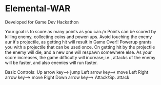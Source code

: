 # Elemental-WAR
Developed for Game Dev Hackathon

Your goal is to score as many points as you can./n
Points can be scored by killing enemy, collecting coins and power-ups.
Avoid touching the enemy aur it's projectile, as getting hit will result in Game Over!!
Powerup grants you with a projectile that can be used once. On getting hit by the projectile the enemy will die,
and a new one will respawn somewhere else.
As your score increases, the game difficulty will increase,i.e., attacks of the enemy will be faster,
and also enemies will run faster.

Basic Controls:
Up arrow key--> jump
Left arrow key--> move Left
Right arrow key--> move Right
Down arrow key--> Attack/Sp. attack



